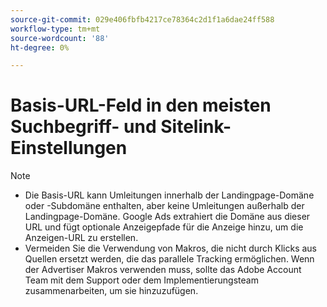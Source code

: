 ```yaml
---
source-git-commit: 029e406fbfb4217ce78364c2d1f1a6dae24ff588
workflow-type: tm+mt
source-wordcount: '88'
ht-degree: 0%

---
```

# Basis-URL-Feld in den meisten Suchbegriff- und Sitelink-Einstellungen

<!-- GGL expanded text ad, keyword, placement -->

>[!NOTE]
>
>* Die Basis-URL kann Umleitungen innerhalb der Landingpage-Domäne oder -Subdomäne enthalten, aber keine Umleitungen außerhalb der Landingpage-Domäne. Google Ads extrahiert die Domäne aus dieser URL und fügt optionale Anzeigepfade für die Anzeige hinzu, um die Anzeigen-URL zu erstellen.
>* Vermeiden Sie die Verwendung von Makros, die nicht durch Klicks aus Quellen ersetzt werden, die das parallele Tracking ermöglichen. Wenn der Advertiser Makros verwenden muss, sollte das Adobe Account Team mit dem Support oder dem Implementierungsteam zusammenarbeiten, um sie hinzuzufügen.

